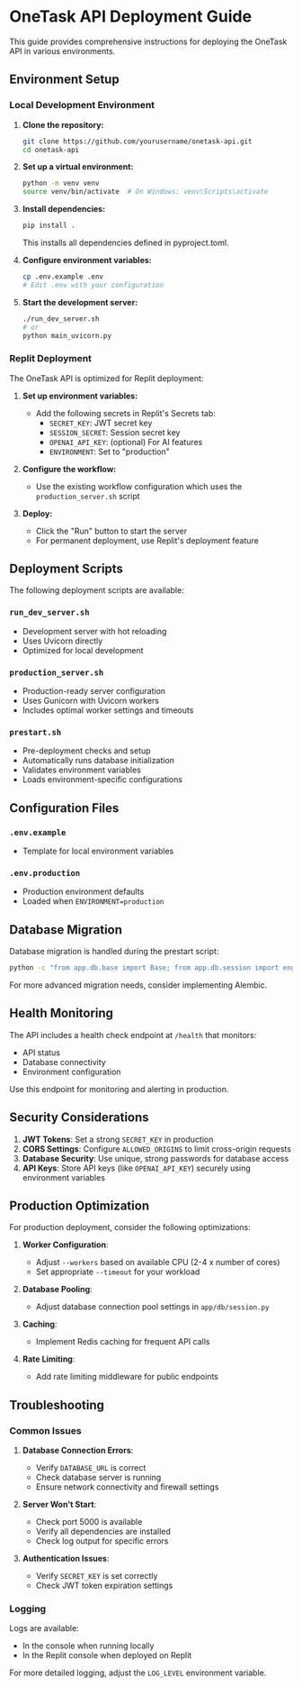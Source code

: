 # OneTask API Deployment Guide

This guide provides comprehensive instructions for deploying the OneTask API in various environments.

## Environment Setup

### Local Development Environment

1. **Clone the repository:**
   ```bash
   git clone https://github.com/yourusername/onetask-api.git
   cd onetask-api
   ```

2. **Set up a virtual environment:**
   ```bash
   python -m venv venv
   source venv/bin/activate  # On Windows: venv\Scripts\activate
   ```

3. **Install dependencies:**
   ```bash
   pip install .
   ```
   This installs all dependencies defined in pyproject.toml.

4. **Configure environment variables:**
   ```bash
   cp .env.example .env
   # Edit .env with your configuration
   ```

5. **Start the development server:**
   ```bash
   ./run_dev_server.sh
   # or
   python main_uvicorn.py
   ```

### Replit Deployment

The OneTask API is optimized for Replit deployment:

1. **Set up environment variables:**
   - Add the following secrets in Replit's Secrets tab:
     - `SECRET_KEY`: JWT secret key
     - `SESSION_SECRET`: Session secret key 
     - `OPENAI_API_KEY`: (optional) For AI features
     - `ENVIRONMENT`: Set to "production"

2. **Configure the workflow:**
   - Use the existing workflow configuration which uses the `production_server.sh` script

3. **Deploy:**
   - Click the "Run" button to start the server
   - For permanent deployment, use Replit's deployment feature

## Deployment Scripts

The following deployment scripts are available:

### `run_dev_server.sh`
- Development server with hot reloading
- Uses Uvicorn directly
- Optimized for local development

### `production_server.sh`
- Production-ready server configuration
- Uses Gunicorn with Uvicorn workers
- Includes optimal worker settings and timeouts

### `prestart.sh`
- Pre-deployment checks and setup
- Automatically runs database initialization
- Validates environment variables
- Loads environment-specific configurations

## Configuration Files

### `.env.example`
- Template for local environment variables

### `.env.production`
- Production environment defaults
- Loaded when `ENVIRONMENT=production`

## Database Migration

Database migration is handled during the prestart script:

```bash
python -c "from app.db.base import Base; from app.db.session import engine; Base.metadata.create_all(bind=engine)"
```

For more advanced migration needs, consider implementing Alembic.

## Health Monitoring

The API includes a health check endpoint at `/health` that monitors:
- API status
- Database connectivity
- Environment configuration

Use this endpoint for monitoring and alerting in production.

## Security Considerations

1. **JWT Tokens**: Set a strong `SECRET_KEY` in production
2. **CORS Settings**: Configure `ALLOWED_ORIGINS` to limit cross-origin requests
3. **Database Security**: Use unique, strong passwords for database access
4. **API Keys**: Store API keys (like `OPENAI_API_KEY`) securely using environment variables

## Production Optimization

For production deployment, consider the following optimizations:

1. **Worker Configuration**:
   - Adjust `--workers` based on available CPU (2-4 x number of cores)
   - Set appropriate `--timeout` for your workload

2. **Database Pooling**:
   - Adjust database connection pool settings in `app/db/session.py`

3. **Caching**:
   - Implement Redis caching for frequent API calls

4. **Rate Limiting**:
   - Add rate limiting middleware for public endpoints

## Troubleshooting

### Common Issues

1. **Database Connection Errors**:
   - Verify `DATABASE_URL` is correct
   - Check database server is running
   - Ensure network connectivity and firewall settings

2. **Server Won't Start**:
   - Check port 5000 is available
   - Verify all dependencies are installed
   - Check log output for specific errors

3. **Authentication Issues**:
   - Verify `SECRET_KEY` is set correctly
   - Check JWT token expiration settings

### Logging

Logs are available:
- In the console when running locally
- In the Replit console when deployed on Replit

For more detailed logging, adjust the `LOG_LEVEL` environment variable.